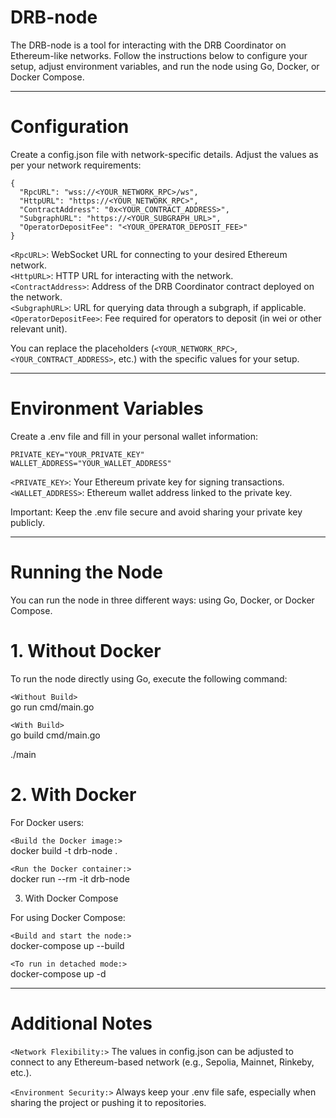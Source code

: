 # DRB-node
The DRB-node is a tool for interacting with the DRB Coordinator on Ethereum-like networks. Follow the instructions below to configure your setup, adjust environment variables, and run the node using Go, Docker, or Docker Compose.

-------------------------------------------------------------------------------------------------------

# Configuration
Create a config.json file with network-specific details. Adjust the values as per your network requirements:

```
{
  "RpcURL": "wss://<YOUR_NETWORK_RPC>/ws",
  "HttpURL": "https://<YOUR_NETWORK_RPC>",
  "ContractAddress": "0x<YOUR_CONTRACT_ADDRESS>",
  "SubgraphURL": "https://<YOUR_SUBGRAPH_URL>",
  "OperatorDepositFee": "<YOUR_OPERATOR_DEPOSIT_FEE>"
}
```

`<RpcURL>`: WebSocket URL for connecting to your desired Ethereum network.<br>
`<HttpURL>`: HTTP URL for interacting with the network.<br>
`<ContractAddress>`: Address of the DRB Coordinator contract deployed on the network.<br>
`<SubgraphURL>`: URL for querying data through a subgraph, if applicable.<br>
`<OperatorDepositFee>`: Fee required for operators to deposit (in wei or other relevant unit).<br>

You can replace the placeholders (`<YOUR_NETWORK_RPC>`, `<YOUR_CONTRACT_ADDRESS>`, etc.) with the specific values for your setup.

-------------------------------------------------------------------------------------------------------

# Environment Variables

Create a .env file and fill in your personal wallet information:

```
PRIVATE_KEY="YOUR_PRIVATE_KEY"
WALLET_ADDRESS="YOUR_WALLET_ADDRESS"
```

`<PRIVATE_KEY>`: Your Ethereum private key for signing transactions.<br>
`<WALLET_ADDRESS>`: Ethereum wallet address linked to the private key.<br>

Important: Keep the .env file secure and avoid sharing your private key publicly.

-------------------------------------------------------------------------------------------------------

# Running the Node

You can run the node in three different ways: using Go, Docker, or Docker Compose.

# 1. Without Docker

To run the node directly using Go, execute the following command:

`<Without Build>`<br>
go run cmd/main.go

`<With Build>`<br>
go build cmd/main.go

./main

# 2. With Docker

For Docker users:

`<Build the Docker image:>`<br>
docker build -t drb-node .

`<Run the Docker container:>`<br>
docker run --rm -it drb-node

3. With Docker Compose

For using Docker Compose:

`<Build and start the node:>`<br>
docker-compose up --build

`<To run in detached mode:>`<br>
docker-compose up -d

-------------------------------------------------------------------------------------------------------

# Additional Notes
`<Network Flexibility:>` The values in config.json can be adjusted to connect to any Ethereum-based network (e.g., Sepolia, Mainnet, Rinkeby, etc.).

`<Environment Security:>` Always keep your .env file safe, especially when sharing the project or pushing it to repositories.




